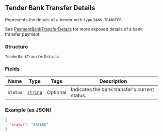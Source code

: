 ## Tender Bank Transfer Details

Represents the details of a tender with `type` `BANK_TRANSFER`.

See [PaymentBankTransferDetails](#type-paymentbanktransferdetails) for more exposed details of a bank transfer payment.

### Structure

`TenderBankTransferDetails`

### Fields

| Name | Type | Tags | Description |
|  --- | --- | --- | --- |
| `Status` | [`string`](/doc/models/tender-bank-transfer-details-status.md) | Optional | Indicates the bank transfer's current status. |

### Example (as JSON)

```json
{
  "status": "FAILED"
}
```

